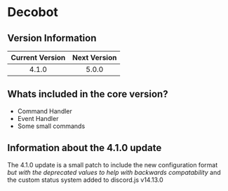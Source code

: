 # Decobot
## Version Information
| Current Version | Next Version |
| :---: | :---: |
| 4.1.0 | 5.0.0 |

## Whats included in the core version?
- Command Handler
- Event Handler
- Some small commands

## Information about the 4.1.0 update
The 4.1.0 update is a small patch to include the new configuration format *but with the deprecated values to help with backwards compatability* and the custom status system added to discord.js v14.13.0